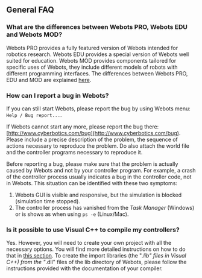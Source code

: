 ## General FAQ

### What are the differences between Webots PRO, Webots EDU and Webots MOD?

Webots PRO provides a fully featured version of Webots intended for robotics
research. Webots EDU provides a special version of Webots well suited for
education. Webots MOD provides components tailored for specific uses of Webots,
they include different models of robots with different programming interfaces.
The differences between Webots PRO, EDU and MOD are explained
[here](http://www.cyberbotics.com/webots/).

### How can I report a bug in Webots?

If you can still start Webots, please report the bug by using Webots menu: `Help
/ Bug report...`.

If Webots cannot start any more, please report the bug there:
[http://www.cyberbotics.com/bug](http://www.cyberbotics.com/bug). Please include
a precise description of the problem, the sequence of actions necessary to
reproduce the problem. Do also attach the world file and the controller programs
necessary to reproduce it.

Before reporting a bug, please make sure that the problem is actually caused by
Webots and not by your controller program. For example, a crash of the
controller process usually indicates a bug in the controller code, not in
Webots. This situation can be identified with these two symptoms:

1. Webots GUI is visible and responsive, but the simulation is blocked (simulation
time stopped).
2. The controller process has vanished from the *Task Manager* (Windows) or is
shows as *<defunct>* when using `ps -e` (Linux/Mac).

### Is it possible to use Visual C++ to compile my controllers?

Yes. However, you will need to create your own project with all the necessary
options. You will find more detailed instructions on how to do that in [this
section](using-visual-cpp-with-webots.md). To create the import libraries (the
"*.lib" files in Visual C++) from the "*.dll" files of the lib directory of
Webots, please follow the instructions provided with the documentation of your
compiler.
